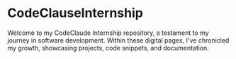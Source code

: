 # CodeClauseInternship
Welcome to my CodeClaude Internship repository, a testament to my journey in software development. Within these digital pages, I've chronicled my growth, showcasing projects, code snippets, and documentation. 
